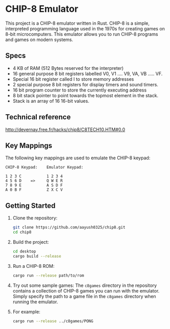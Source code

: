 # CHIP-8 Emulator

This project is a CHIP-8 emulator written in Rust. CHIP-8 is a simple, interpreted programming language used in the 1970s for creating games on 8-bit microcomputers. This emulator allows you to run CHIP-8 programs and games on modern systems.

## Specs

- 4 KB of RAM (512 Bytes reserved for the interpreter)
- 16 general purpose 8 bit registers labelled V0, V1 .... V9, VA, VB ..... VF.
- Special 16 bit register called I to store memory addresses
- 2 special purpose 8 bit registers for display timers and sound timers.
- 16 bit program counter to store the currently executing address
- 8 bit stack pointer to point towards the topmost element in the stack.
- Stack is an array of 16 16-bit values.

## Technical reference

http://devernay.free.fr/hacks/chip8/C8TECH10.HTM#0.0

## Key Mappings

The following key mappings are used to emulate the CHIP-8 keypad:

```
CHIP-8 Keypad:    Emulator Keypad:

1 2 3 C           1 2 3 4
4 5 6 D    =>     Q W E R
7 8 9 E           A S D F
A 0 B F           Z X C V
```

## Getting Started

1. Clone the repository:
    ```bash
    git clone https://github.com/aayush0325/chip8.git
    cd chip8
    ```

2. Build the project:
    ```bash
    cd desktop
    cargo build --release
    ```

3. Run a CHIP-8 ROM:
    ```bash
    cargo run --release path/to/rom
    ```

4. Try out some sample games:
    The `c8games` directory in the repository contains a collection of CHIP-8 games you can run with the emulator. Simply specify the path to a game file in the `c8games` directory when running the emulator.

5. For example:

    ```bash
    cargo run --release ../c8games/PONG
    ```
